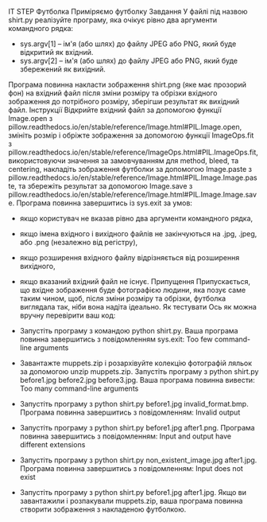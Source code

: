 IT STEP Футболка
Приміряємо футболку
Завдання
У файлі під назвою shirt.py реалізуйте програму, яка очікує рівно два аргументи командного рядка:

- sys.argv[1] – ім'я (або шлях) до файлу JPEG або PNG, який буде відкритий як вхідний.
- sys.argv[2] – ім'я (або шлях) до файлу JPEG або PNG, який буде збережений як вихідний.

Програма повинна накласти зображення shirt.png (яке має прозорий фон) на вхідний файл після зміни розміру та обрізки вхідного зображення до потрібного розміру, зберігши результат як вихідний файл.
Інструкції
Відкрийте вхідний файл за допомогою функції Image.open з pillow.readthedocs.io/en/stable/reference/Image.html#PIL.Image.open, змініть розмір і обріжте зображення за допомогою функції ImageOps.fit з pillow.readthedocs.io/en/stable/reference/ImageOps.html#PIL.ImageOps.fit, використовуючи значення за замовчуванням для method, bleed, та centering, накладіть зображення футболки за допомогою Image.paste з pillow.readthedocs.io/en/stable/reference/Image.html#PIL.Image.Image.paste, та збережіть результат за допомогою Image.save з pillow.readthedocs.io/en/stable/reference/Image.html#PIL.Image.Image.save.
Програма повинна завершитись із sys.exit за умов:
- якщо користувач не вказав рівно два аргументи командного рядка,
- якщо імена вхідного і вихідного файлів не закінчуються на .jpg, .jpeg, або .png (незалежно від регістру),
- якщо розширення вхідного файлу відрізняється від розширення вихідного,
- якщо вказаний вхідний файл не існує.
Припущення
Припускається, що вхідне зображення буде фотографією людини, яка позує саме таким чином, щоб, після зміни розміру та обрізки, футболка виглядала так, ніби вона надіта ідеально.
Як тестувати
Ось як можна вручну перевірити ваш код:

- Запустіть програму з командою python shirt.py. Ваша програма повинна завершитись з повідомленням sys.exit:
  Too few command-line arguments

- Завантажте muppets.zip і розархівуйте колекцію фотографій ляльок за допомогою unzip muppets.zip. Запустіть програму з python shirt.py before1.jpg before2.jpg before3.jpg. Ваша програма повинна вивести:
  Too many command-line arguments

- Запустіть програму з python shirt.py before1.jpg invalid_format.bmp. Програма повинна завершитись з повідомленням:
  Invalid output

- Запустіть програму з python shirt.py before1.jpg after1.png. Програма повинна завершитись з повідомленням:
  Input and output have different extensions

- Запустіть програму з python shirt.py non_existent_image.jpg after1.jpg. Програма повинна завершитись з повідомленням:
  Input does not exist

- Запустіть програму з python shirt.py before1.jpg after1.jpg. Якщо ви завантажили і розпакували muppets.zip, ваша програма повинна створити зображення з накладеною футболкою.
